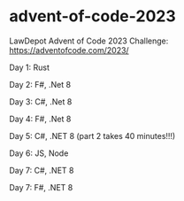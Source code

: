 # advent-of-code-2023
LawDepot Advent of Code 2023 Challenge: https://adventofcode.com/2023/

Day 1: Rust

Day 2: F#, .Net 8

Day 3: C#, .Net 8

Day 4: F#, .Net 8

Day 5: C#, .NET 8 (part 2 takes 40 minutes!!!)

Day 6: JS, Node

Day 7: C#, .NET 8

Day 7: F#, .NET 8
